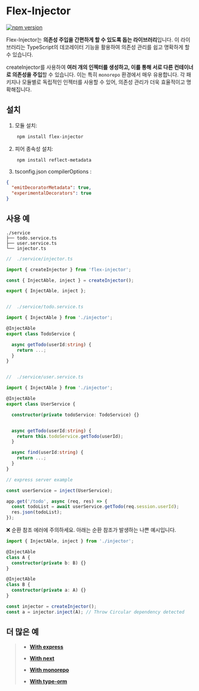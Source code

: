 # Flex-Injector

[![npm version](https://badge.fury.io/js/flex-injector.svg)](https://badge.fury.io/js/flex-injector)

Flex-Injector는 **의존성 주입을 간편하게 할 수 있도록 돕는 라이브러리**입니다. 이 라이브러리는 TypeScript의 데코레이터 기능을 활용하여 의존성 관리를 쉽고 명확하게 할 수 있습니다.

createInjector를 사용하여 **여러 개의 인젝터를 생성하고, 이를 통해 서로 다른 컨테이너로 의존성을 주입**할 수 있습니다. 이는 특히 `monorepo` 환경에서 매우 유용합니다. 각 패키지나 모듈별로 독립적인 인젝터를 사용할 수 있어, 의존성 관리가 더욱 효율적이고 명확해집니다.

## 설치

1. 모듈 설치:

```bash
    npm install flex-injector
```

2. 피어 종속성 설치:

```bash
    npm install reflect-metadata
```

3. tsconfig.json compilerOptions :

```json
{
  "emitDecoratorMetadata": true,
  "experimentalDecorators": true
}
```

## 사용 예

```
./service
├── todo.service.ts
├── user.service.ts
└── injector.ts
```

```typescript
//  ./service/injector.ts

import { createInjector } from 'flex-injector';

const { InjectAble, inject } = createInjector();

export { InjectAble, inject };
```

```typescript

//  ./service/todo.service.ts

import { InjectAble } from './injector';

@InjectAble
export class TodoService {

  async getTodo(userId:string) {
    return ...;
  }
}
```

```typescript

//  ./service/user.service.ts

import { InjectAble } from './injector';

@InjectAble
export class UserService {

  constructor(private todoService: TodoService) {}


  async getTodo(userId:string) {
    return this.todoService.getTodo(userId);
  }

  async find(userId:string) {
    return ...;
  }
}
```

```typescript
// express server example

const userService = inject(UserService);

app.get('/todo', async (req, res) => {
  const todoList = await userService.getTodo(req.session.userId);
  res.json(todoList);
});
```

❌ 순환 참조 에러에 주의하세요. 아래는 순환 참조가 발생하는 나쁜 예시입니다.

```typescript
import { InjectAble, inject } from './injector';

@InjectAble
class A {
  constructor(private b: B) {}
}

@InjectAble
class B {
  constructor(private a: A) {}
}

const injector = createInjector();
const a = injector.inject(A); // Throw Circular dependency detected

```



## 더 많은 예

> - **[With express](https://github.com/cgoinglove/flex-injector/tree/main/examples/with-express)**
> 
> - **[With next](https://github.com/cgoinglove/flex-injector/tree/main/examples/with-next)**
> - **[With monorepo](https://github.com/cgoinglove/flex-injector/tree/main/examples/with-monorepo)**
> - **[With type-orm](https://github.com/cgoinglove/flex-injector/tree/main/examples/with-typeorm)**

